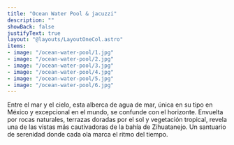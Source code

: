 ```yaml
---
title: "Ocean Water Pool & jacuzzi"
description: ""
showBack: false
justifyText: true
layout: "@layouts/LayoutOneCol.astro"
items:
- image: "/ocean-water-pool/1.jpg"
- image: "/ocean-water-pool/2.jpg"
- image: "/ocean-water-pool/3.jpg"
- image: "/ocean-water-pool/4.jpg"
- image: "/ocean-water-pool/5.jpg"
- image: "/ocean-water-pool/6.jpg"
---
```

Entre el mar y el cielo, esta alberca de agua de mar, única en su tipo en México y excepcional en el mundo, se confunde con el horizonte. Envuelta por rocas naturales, terrazas doradas por el sol y vegetación tropical, revela una de las vistas más cautivadoras de la bahía de Zihuatanejo. Un santuario de serenidad donde cada ola marca el ritmo del tiempo.
